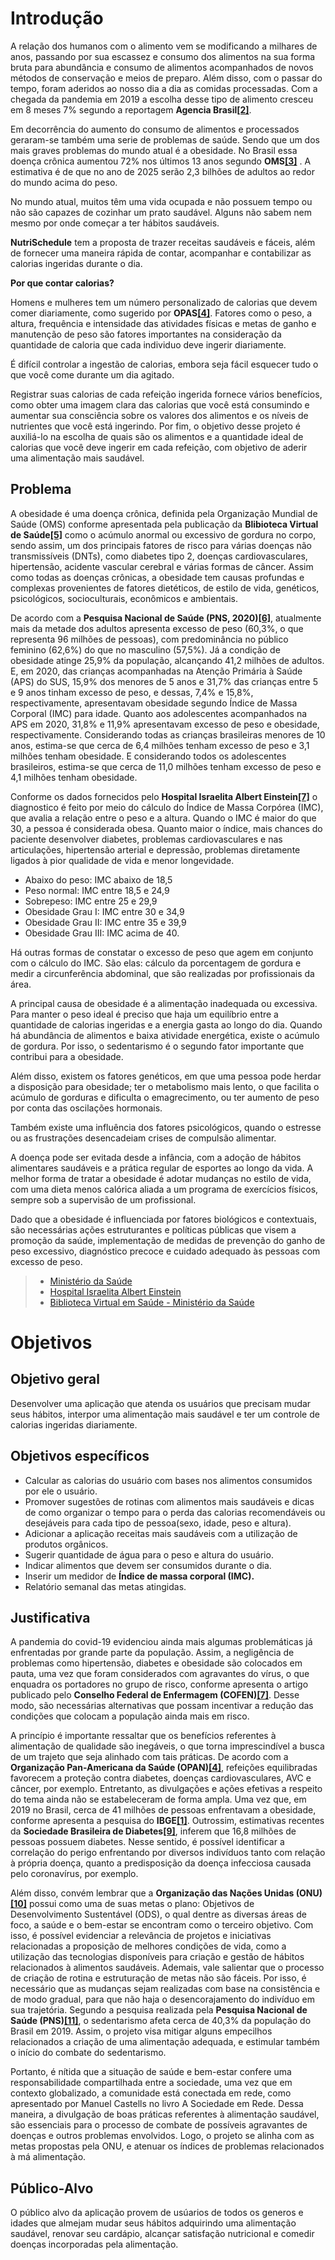 # Introdução

A relação dos humanos com o alimento vem se modificando a milhares de anos, passando por sua escassez e consumo dos alimentos na sua forma bruta para abundância e consumo de alimentos acompanhados de novos métodos de conservação e meios de preparo. Além disso, com o passar do tempo, foram aderidos ao nosso dia a dia as comidas processadas. Com a chegada da pandemia em 2019 a escolha desse tipo de alimento cresceu em 8 meses 7% segundo a reportagem **Agencia Brasil[[2]](./docs/references.md)**.

Em decorrência do aumento do consumo de alimentos e processados geraram-se também uma serie de problemas de saúde. Sendo que um dos mais graves problemas do mundo atual é a  obesidade. No Brasil essa doença crônica aumentou 72% nos últimos 13 anos segundo **OMS[[3]](./docs/references.md)** . A estimativa é de que no ano de 2025 serão 2,3 bilhões de adultos ao redor do mundo acima do peso. 

No mundo atual, muitos têm uma vida ocupada e não possuem tempo ou não são capazes de cozinhar um prato saudável. Alguns não sabem nem mesmo por onde começar a ter hábitos saudáveis. 

 **NutriSchedule** tem a proposta de trazer receitas saudáveis e fáceis, além de fornecer uma maneira rápida de contar, acompanhar e contabilizar as calorias ingeridas durante o dia.

**Por que contar calorias?**

Homens e mulheres tem um número personalizado de calorias que devem comer diariamente, como sugerido por **OPAS[[4]](./docs/references.md)**. Fatores como o peso, a altura, frequência e intensidade das atividades físicas e metas de ganho e manutenção de peso são fatores  importantes na consideração da quantidade de caloria que cada individuo deve ingerir diariamente. 

É difícil controlar a ingestão de calorias, embora seja fácil esquecer tudo o que você come durante um dia agitado.

Registrar suas calorias de cada refeição ingerida fornece vários benefícios, como obter uma imagem clara das calorias que você está consumindo e aumentar sua consciência sobre os valores dos alimentos e os níveis de nutrientes que você está ingerindo. Por fim, o objetivo desse projeto é auxiliá-lo na escolha de quais são os alimentos e a quantidade ideal de calorias que você deve ingerir em cada refeição, com objetivo de aderir uma alimentação mais saudável.


## Problema

A obesidade é uma doença crônica, definida pela Organização Mundial de Saúde (OMS) conforme apresentada pela publicação da **Blibioteca Virtual de Saúde[[5]](./docs/references.md)**  como o acúmulo anormal ou excessivo de gordura no corpo, sendo assim, um dos principais fatores de risco para várias doenças não transmissíveis (DNTs), como diabetes tipo 2, doenças cardiovasculares, hipertensão, acidente vascular cerebral e várias formas de câncer. Assim como todas as doenças crônicas, a obesidade tem causas profundas e complexas provenientes de fatores dietéticos, de estilo de vida, genéticos, psicológicos, socioculturais, econômicos e ambientais.

De acordo com a **Pesquisa Nacional de Saúde (PNS, 2020)[[6]](./docs/references.md)**, atualmente mais da metade dos adultos apresenta excesso de peso (60,3%, o que representa 96 milhões de pessoas), com predominância no público feminino (62,6%) do que no masculino (57,5%). Já a condição de obesidade atinge 25,9% da população, alcançando 41,2 milhões de adultos. E, em 2020, das crianças acompanhadas na Atenção Primária à Saúde (APS) do SUS, 15,9% dos menores de 5 anos e 31,7% das crianças entre 5 e 9 anos tinham excesso de peso, e dessas, 7,4% e 15,8%, respectivamente, apresentavam obesidade segundo Índice de Massa Corporal (IMC) para idade. Quanto aos adolescentes acompanhados na APS em 2020, 31,8% e 11,9% apresentavam excesso de peso e obesidade, respectivamente. Considerando todas as crianças brasileiras menores de 10 anos, estima-se que cerca de 6,4 milhões tenham excesso de peso e 3,1 milhões tenham obesidade. E considerando todos os adolescentes brasileiros, estima-se que cerca de 11,0 milhões tenham excesso de peso e 4,1 milhões tenham obesidade.

Conforme os dados fornecidos pelo **Hospital Israelita Albert Einstein[[7]](./docs/references.md)** o diagnostico é feito por meio do cálculo do Índice de Massa Corpórea (IMC), que avalia a relação entre o peso e a altura. Quando o IMC é maior do que 30, a pessoa é considerada obesa. Quanto maior o índice, mais chances do paciente desenvolver diabetes, problemas cardiovasculares e nas articulações, hipertensão arterial e depressão, problemas diretamente ligados à pior qualidade de vida e menor longevidade.

-   Abaixo do peso: IMC abaixo de 18,5
-   Peso normal: IMC entre 18,5 e 24,9
-   Sobrepeso: IMC entre 25 e 29,9
-   Obesidade Grau I: IMC entre 30 e 34,9
-   Obesidade Grau II: IMC entre 35 e 39,9
-   Obesidade Grau III: IMC acima de 40.

Há outras formas de constatar o excesso de peso que agem em conjunto com o cálculo do IMC. São elas: cálculo da porcentagem de gordura e medir a circunferência abdominal, que são realizadas por profissionais da área.

A principal causa de obesidade é a alimentação inadequada ou excessiva. Para manter o peso ideal é preciso que haja um equilíbrio entre a quantidade de calorias ingeridas e a energia gasta ao longo do dia. Quando há abundância de alimentos e baixa atividade energética, existe o acúmulo de gordura. Por isso, o sedentarismo é o segundo fator importante que contribui para a obesidade.

Além disso, existem os fatores genéticos, em que uma pessoa pode herdar a disposição para obesidade; ter o metabolismo mais lento, o que facilita o acúmulo de gorduras e dificulta o emagrecimento, ou ter aumento de peso por conta das oscilações hormonais.

Também existe uma influência dos fatores psicológicos, quando o estresse ou as frustrações desencadeiam crises de compulsão alimentar.

A doença pode ser evitada desde a infância, com a adoção de hábitos alimentares saudáveis e a prática regular de esportes ao longo da vida. A melhor forma de tratar a obesidade é adotar mudanças no estilo de vida, com uma dieta menos calórica aliada a um programa de exercícios físicos, sempre sob a supervisão de um profissional.

Dado que a obesidade é influenciada por fatores biológicos e contextuais, são necessárias ações estruturantes e políticas públicas que visem a promoção da saúde, implementação de medidas de prevenção do ganho de peso excessivo, diagnóstico precoce e cuidado adequado às pessoas com excesso de peso.

> * [Ministério da Saúde](https://aps.saude.gov.br/ape/promocaosaude/excesso#:~:text=A%20obesidade%20est%C3%A1%20relacionada%20ao,outras%2C%20reduzindo%20a%20qualidade%20e)
> * [Hospital Israelita Albert Einstein](https://www.einstein.br/doencas-sintomas/obesidade)
> * [Biblioteca Virtual em Saúde - Ministério da Saúde](https://bvsms.saude.gov.br/04-3-dia-mundial-da-obesidade/#:~:text=Pela%20defini%C3%A7%C3%A3o%20da%20Organiza%C3%A7%C3%A3o%20Mundial,24%2C9%20kg%2Fm2.)

# Objetivos

## Objetivo geral

Desenvolver uma aplicação que atenda os usuários que precisam mudar seus hábitos, interpor uma alimentação mais saudável e ter um controle de calorias ingeridas diariamente.

## Objetivos específicos

-   Calcular as calorias do usuário com bases nos alimentos consumidos por ele o usuário.
-   Promover sugestões de rotinas com alimentos mais saudáveis e dicas de como organizar o tempo para o perda das calorias recomendáveis ou desejáveis para cada tipo de pessoa(sexo, idade, peso e altura).
-   Adicionar a aplicação receitas mais saudáveis com a utilização de produtos orgânicos.
-   Sugerir quantidade de água para o peso e altura do usuário.
-   Indicar alimentos que devem ser consumidos durante o dia.
-   Inserir um medidor de **Índice de massa corporal (IMC).**
-   Relatório semanal das metas atingidas.   

## Justificativa

A pandemia do covid-19 evidenciou ainda mais algumas problemáticas já enfrentadas por grande parte da população. Assim, a negligência de problemas como hipertensão, diabetes e obesidade são colocados em pauta, uma vez que foram considerados com agravantes do vírus, o que enquadra os portadores no grupo de risco, conforme apresenta o artigo publicado pelo **Conselho Federal de Enfermagem (COFEN)[[7]](./docs/references.md)**. Desse modo, são necessárias alternativas que possam incentivar a redução das condições que colocam a população ainda mais em risco.  

A princípio é importante ressaltar que os benefícios referentes à alimentação de qualidade são inegáveis, o que torna imprescindível a busca de um trajeto que seja alinhado com tais práticas. De acordo com a **Organização Pan-Americana da Saúde (OPAN)[[4]](./docs/references.md)**, refeições equilibradas favorecem a proteção contra diabetes, doenças cardiovasculares, AVC e câncer, por exemplo. Entretanto, as divulgações e ações efetivas a respeito do tema ainda não se estabeleceram de forma ampla. Uma vez que, em 2019 no Brasil, cerca de 41 milhões de pessoas enfrentavam a obesidade, conforme apresenta a pesquisa do **IBGE[[1]](./docs/references.md)**. Outrossim, estimativas recentes da **Sociedade Brasileira de Diabetes[[9]](./docs/references.md)**, inferem que 16,8 milhões de pessoas possuem diabetes. Nesse sentido, é possível identificar a correlação do perigo enfrentando por diversos indivíduos tanto com relação à própria doença, quanto a predisposição da doença infecciosa causada pelo coronavírus, por exemplo.

Além disso, convém lembrar que a **Organização das Nações Unidas (ONU)[[10]](./docs/references.md)** possui como uma de suas metas o plano: Objetivos de Desenvolvimento Sustentável (ODS), o qual dentre as diversas áreas de foco, a saúde e o bem-estar se encontram como o terceiro objetivo. Com isso, é possível evidenciar a relevância de projetos e iniciativas relacionadas a proposição de melhores condições de vida, como a utilização das tecnologias disponíveis para criação e gestão de hábitos relacionados à alimentos saudáveis. Ademais, vale salientar que o processo de criação de rotina e estruturação de metas não são fáceis. Por isso, é necessário que as mudanças sejam realizadas com base na consistência e de modo gradual, para que não haja o desencorajamento do indivíduo em sua trajetória. Segundo a pesquisa realizada pela **Pesquisa Nacional de Saúde (PNS)[[11]](./docs/references.md)**, o sedentarismo afeta cerca de 40,3% da população do Brasil em 2019. Assim, o projeto visa mitigar alguns empecilhos relacionados a criação de uma alimentação adequada, e estimular também o início do combate do sedentarismo.

Portanto, é nítida que a situação de saúde e bem-estar confere uma responsabilidade compartilhada entre a sociedade, uma vez que em contexto globalizado, a comunidade está conectada em rede, como apresentado por Manuel Castells no livro A Sociedade em Rede. Dessa maneira, a divulgação de boas práticas referentes à alimentação saudável, são essenciais para o processo de combate de possíveis agravantes de doenças e outros problemas envolvidos. Logo, o projeto se alinha com as metas propostas pela ONU, e atenuar os índices de problemas relacionados à má alimentação. 

## Público-Alvo

O público alvo da aplicação provem de usúarios de todos os generos e idades que almejam mudar seus hábitos adquirindo uma alimentação saudável, renovar seu cardápio, alcançar satisfação nutricional e comedir doenças incorporadas pela alimentação.
